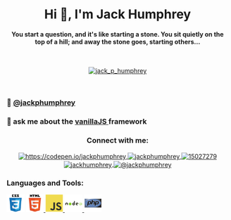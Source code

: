 <h1 align="center">Hi 👋, I'm Jack Humphrey</h1>
<h4 align="center">You start a question, and it's like starting a stone. You sit quietly on the top of a hill; and away the stone goes, starting others...</h4>
<br />
<p align="center">
  <a href="https://twitter.com/jack_p_humphrey" target="blank">
      <img src="https://img.shields.io/twitter/follow/jack_p_humphrey?logo=twitter&style=for-the-badge" alt="jack_p_humphrey" />
  </a>
</p>
<br />
<h3>
  📝
  <a href="https://medium.com/@jackphumphrey" target="blank">
    @jackphumphrey
  </a>
</h3>
<h3>
  💬 ask me about the
  <a href="http://vanilla-js.com" target="blank">
    vanillaJS
  </a>
  framework
</h3>

<h3 align="center">Connect with me:</h3>
<p align="center">
  <a href="https://codepen.io/https://codepen.io/jackphumphrey" target="blank">
    <img align="center" src="https://cdn.jsdelivr.net/npm/simple-icons@3.0.1/icons/codepen.svg" alt="https://codepen.io/jackphumphrey" height="30" width="40" />
  </a>
  <a href="https://dev.to/jackphumphrey" target="blank">
    <img align="center" src="https://cdn.jsdelivr.net/npm/simple-icons@3.0.1/icons/dev-dot-to.svg" alt="jackphumphrey" height="30" width="40" />
  </a>
  <a href="https://stackoverflow.com/users/15027279" target="blank">
    <img align="center" src="https://cdn.jsdelivr.net/npm/simple-icons@3.0.1/icons/stackoverflow.svg" alt="15027279" height="30" width="40" />
  </a>
  <a href="https://dribbble.com/jackhumphrey" target="blank">
    <img align="center" src="https://cdn.jsdelivr.net/npm/simple-icons@3.0.1/icons/dribbble.svg" alt="jackhumphrey" height="30" width="40" />
  </a>
  <a href="https://medium.com/@jackphumphrey" target="blank">
    <img align="center" src="https://cdn.jsdelivr.net/npm/simple-icons@3.0.1/icons/medium.svg" alt="@jackphumphrey" height="30" width="40" />
  </a>
</p>

<h3 align="left">Languages and Tools:</h3>
<img src="https://raw.githubusercontent.com/devicons/devicon/master/icons/css3/css3-original-wordmark.svg" alt="css3" width="40" height="40"/></a> <a href="https://www.electronjs.org" target="_blank"> <img src="https://raw.githubusercontent.com/devicons/devicon/master/icons/html5/html5-original-wordmark.svg" alt="html5" width="40" height="40"/> </a> <a href="https://ionicframework.com" target="_blank"> <img src="https://raw.githubusercontent.com/devicons/devicon/master/icons/javascript/javascript-original.svg" alt="javascript" width="40" height="40"/> </a> <a href="https://www.linux.org/" target="_blank"> <img src="https://raw.githubusercontent.com/devicons/devicon/master/icons/nodejs/nodejs-original-wordmark.svg" alt="nodejs" width="40" height="40"/> </a> <a href="https://www.php.net" target="_blank"> <img src="https://raw.githubusercontent.com/devicons/devicon/master/icons/php/php-original.svg" alt="php" width="40" height="40"/> </a> <a href="https://postman.com" target="_blank"> 
